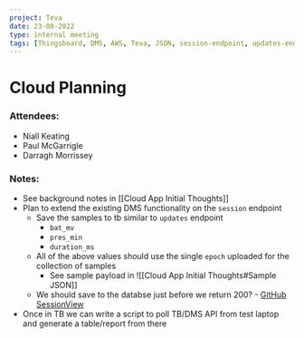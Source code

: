 ```yaml
---
project: Teva
date: 23-08-2022
type: internal meeting
tags: [Thingsboard, DMS, AWS, Teva, JSON, session-endpoint, updates-endpoint]
---
```


# Cloud Planning

### Attendees:
- Niall Keating
- Paul McGarrigle
- Darragh Morrissey

### Notes:
- See background notes in [[Cloud App Initial Thoughts]]
- Plan to extend the existing DMS functionality on the `session` endpoint
	- Save the samples to tb similar to `updates` endpoint
		- `bat_mv`
		- `pres_min`
		- `duration_ms`
	- All of the above values should use the single `epoch` uploaded for the collection of samples
		- See sample payload in ![[Cloud App Initial Thoughts#Sample JSON]]
	- We should save to the databse just before we return 200? - [GitHub SessionView](https://github.com/taoglas-iot/device_manager/blob/5c7e818da01377c1066fb13dfa7ffd2723b59299/api/views.py#L2318)
- Once in TB we can write a script to poll TB/DMS API from test laptop and generate a table/report from there